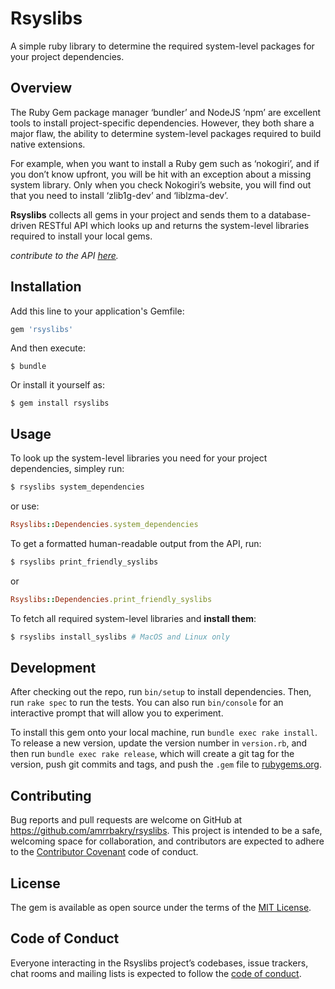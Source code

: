 # Rsyslibs

A simple ruby library to determine the required system-level packages for your project dependencies.

## Overview

The Ruby Gem package manager ‘bundler’ and NodeJS ‘npm’ are excellent tools to install
project-specific dependencies.
However, they both share a major flaw, the ability to determine system-level packages required
to build native extensions.

For example, when you want to install a Ruby gem such as ‘nokogiri’, and if you don’t know
upfront, you will be hit with an exception about a missing system library. Only when you check
Nokogiri’s website, you will find out that you need to install ‘zlib1g-dev’ and ‘liblzma-dev’.

**Rsyslibs** collects all gems in your project and sends them to a database-driven RESTful API
which looks up and returns the system-level libraries required to install your local gems.

*contribute to the API [here](https://github.com/Amrrbakry/rsyslibs_api).*

## Installation

Add this line to your application's Gemfile:

```ruby
gem 'rsyslibs'
```

And then execute:

    $ bundle

Or install it yourself as:

    $ gem install rsyslibs

## Usage

To look up the system-level libraries you need for your project dependencies, simpley run:

```ruby
$ rsyslibs system_dependencies
```


or use:

```ruby
Rsyslibs::Dependencies.system_dependencies
```


To get a formatted human-readable output from the API, run:

```ruby
$ rsyslibs print_friendly_syslibs
```

or

```ruby
Rsyslibs::Dependencies.print_friendly_syslibs
```

To fetch all required system-level libraries and **install them**:

```ruby
$ rsyslibs install_syslibs # MacOS and Linux only
```


## Development

After checking out the repo, run `bin/setup` to install dependencies. Then, run `rake spec` to run the tests. You can also run `bin/console` for an interactive prompt that will allow you to experiment.

To install this gem onto your local machine, run `bundle exec rake install`. To release a new version, update the version number in `version.rb`, and then run `bundle exec rake release`, which will create a git tag for the version, push git commits and tags, and push the `.gem` file to [rubygems.org](https://rubygems.org).

## Contributing

Bug reports and pull requests are welcome on GitHub at https://github.com/amrrbakry/rsyslibs. This project is intended to be a safe, welcoming space for collaboration, and contributors are expected to adhere to the [Contributor Covenant](http://contributor-covenant.org) code of conduct.

## License

The gem is available as open source under the terms of the [MIT License](http://opensource.org/licenses/MIT).

## Code of Conduct

Everyone interacting in the Rsyslibs project’s codebases, issue trackers, chat rooms and mailing lists is expected to follow the [code of conduct](https://github.com/amrrbakry/rsyslibs/blob/master/CODE_OF_CONDUCT.md).
